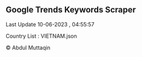 

## Google Trends Keywords Scraper 
 
Last Update 10-06-2023 , 04:55:57

Country List :
VIETNAM.json



© Abdul Muttaqin 
